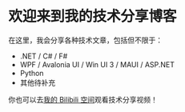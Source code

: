 # 欢迎来到我的技术分享博客

在这里，我会分享各种技术文章，包括但不限于：

- .NET / C# / F#
- WPF / Avalonia UI / Win UI 3 / MAUI / ASP.NET
- Python
- 其他待补充

你也可以去[我的 Bilibili 空间](https://space.bilibili.com/600592)观看技术分享视频！

